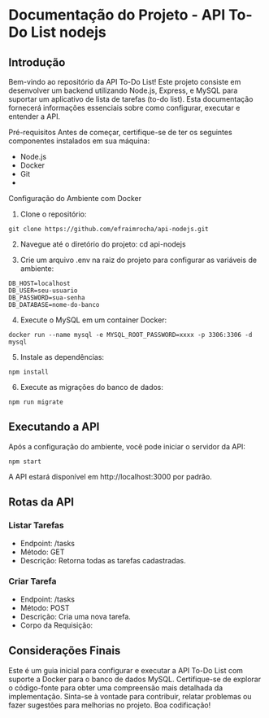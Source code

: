 # Documentação do Projeto - API To-Do List nodejs

## Introdução
Bem-vindo ao repositório da API To-Do List! Este projeto consiste em desenvolver um backend utilizando Node.js, Express, e MySQL para suportar um aplicativo de lista de tarefas (to-do list). Esta documentação fornecerá informações essenciais sobre como configurar, executar e entender a API.

Pré-requisitos
Antes de começar, certifique-se de ter os seguintes componentes instalados em sua máquina:

* Node.js
* Docker
* Git
* 
Configuração do Ambiente com Docker
1. Clone o repositório:
```
git clone https://github.com/efraimrocha/api-nodejs.git
```
2. Navegue até o diretório do projeto:
cd api-nodejs

3. Crie um arquivo .env na raiz do projeto para configurar as variáveis de ambiente:
``` 
DB_HOST=localhost
DB_USER=seu-usuario
DB_PASSWORD=sua-senha
DB_DATABASE=nome-do-banco
```
4. Execute o MySQL em um container Docker:
```
docker run --name mysql -e MYSQL_ROOT_PASSWORD=xxxx -p 3306:3306 -d mysql
```
5. Instale as dependências:
```
npm install
 ```
6. Execute as migrações do banco de dados:
 ```
npm run migrate
 ```
## Executando a API

Após a configuração do ambiente, você pode iniciar o servidor da API:
 ```
npm start
 ```
A API estará disponível em http://localhost:3000 por padrão.

## Rotas da API

### Listar Tarefas
* Endpoint: /tasks
* Método: GET
* Descrição: Retorna todas as tarefas cadastradas.

### Criar Tarefa
* Endpoint: /tasks
* Método: POST
* Descrição: Cria uma nova tarefa.
* Corpo da Requisição:

## Considerações Finais

Este é um guia inicial para configurar e executar a API To-Do List com suporte a Docker para o banco de dados MySQL. Certifique-se de explorar o código-fonte para obter uma compreensão mais detalhada da implementação. Sinta-se à vontade para contribuir, relatar problemas ou fazer sugestões para melhorias no projeto. Boa codificação!
